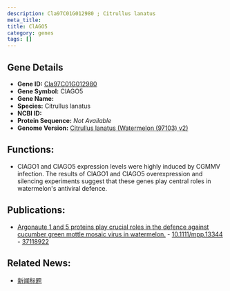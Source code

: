 ```yaml
---
description: Cla97C01G012980 ; Citrullus lanatus
meta_title:
title: ClAGO5
category: genes
tags: []
---
```


## Gene Details
- **Gene ID:**	[Cla97C01G012980](https://www.maizegdb.org/gene_center/gene/Cla97C01G012980)
- **Gene Symbol:** ClAGO5
- **Gene Name:** 
- **Species:** Citrullus lanatus
- **NCBI ID:** [  ]()
- **Protein Sequence:** *Not Available*
- **Genome Version:** [Citrullus lanatus (Watermelon (97103) v2)]()

## Functions:
   - ClAGO1 and ClAGO5 expression levels were highly induced by CGMMV infection.  The results of ClAGO1 and ClAGO5 overexpression and silencing experiments suggest that these genes play central roles in watermelon's antiviral defence.  

## Publications:
   - [Argonaute 1 and 5 proteins play crucial roles in the defence against cucumber green mottle mosaic virus in watermelon.]( https://bsppjournals.onlinelibrary.wiley.com/doi/10.1111/mpp.13344 ) - [10.1111/mpp.13344]( https://bsppjournals.onlinelibrary.wiley.com/doi/10.1111/mpp.13344 ) - [37118922](https://pubmed.ncbi.nlm.nih.gov/37118922/)

## Related News:
   - [新闻标题](https://mp.weixin.qq.com/s?__biz=Mzg3MDEwNDEyMg==&mid=2247550606&idx=5&sn=6b2e00bcd9de0843a9af20cfebdb39b4&chksm=3d18003d85ffef2aa42948564d4e25cd0af8bd0d0cdef25c4b70f84fffe9aa01fdfc52de15c4&scene=27#wechat_redirect)
